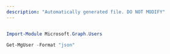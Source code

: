 ```yaml
---
description: "Automatically generated file. DO NOT MODIFY"
---
```


```powershell

Import-Module Microsoft.Graph.Users

Get-MgUser -Format "json" 

```